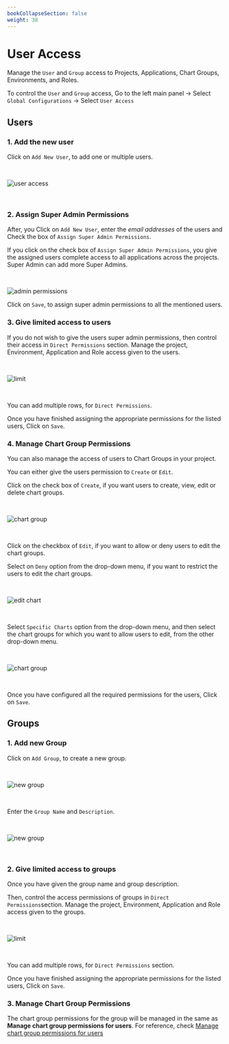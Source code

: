 ```yaml
---
bookCollapseSection: false
weight: 38
---
```


# User Access

Manage the `User` and `Group` access to Projects, Applications, Chart Groups, Environments, and Roles.

To control the `User` and `Group` access, 
Go to the left main panel -> Select `Global Configurations` -> Select `User Access` 

## Users

### **1. Add the new user**

Click on `Add New User`, to add one or multiple users.

&nbsp;&nbsp;

![user access](../../user1.jpg "user access")

&nbsp;&nbsp;


### **2. Assign Super Admin Permissions**

After, you Click on `Add New User`, enter the *email addresses* of the users and Check the box of `Assign Super Admin Permissions`. 


If you click on the check box of `Assign Super Admin Permissions`, you give the assigned users complete access to all applications across the projects. Super Admin can add more Super Admins. 

&nbsp;&nbsp;

![admin permissions](../../user2.jpg "admin")

Click on `Save`, to assign super admin permissions to all the mentioned users.


### **3. Give limited access to users**

If you do not wish to give the users super admin permissions, then control their access in `Direct Permissions` section. Manage the project, Environment, Application and Role access given to the users.

&nbsp;&nbsp;

![limit](../../user3.jpg "limit")

&nbsp;&nbsp;

You can add multiple rows, for `Direct Permissions`.

Once you have finished assigning the appropriate permissions for the listed users, Click on `Save`.


### **4. Manage Chart Group Permissions**

You can also manage the access of users to Chart Groups in your project.

You can either give the users permission to `Create` or `Edit`.

Click on the check box of `Create`, if you want users to create, view, edit or delete chart groups.

&nbsp;&nbsp;

![chart group](../../user4.jpg "chart groups")

&nbsp;&nbsp;

Click on the checkbox of `Edit`, if you want to allow or deny users to edit the chart groups. 

Select on `Deny` option from the drop-down menu, if you want to restrict the users to edit the chart groups.

&nbsp;&nbsp;

![edit chart](../../user5.jpg "checkboxes")

&nbsp;&nbsp;

Select `Specific Charts` option from the drop-down menu, and then select the chart groups for which you want to allow users to edit, from the other drop-down menu. 

&nbsp;&nbsp;

![chart group](../../user6.jpg "chart groups")

&nbsp;&nbsp;

Once you have configured all the required permissions for the users, Click on `Save`.



## Groups


### **1. Add new Group**

Click on `Add Group`, to create a new group. 

&nbsp;&nbsp;

![new group](../../user7.jpg "new groups")

&nbsp;&nbsp;

Enter the `Group Name` and `Description`.

&nbsp;&nbsp;

![new group](../../user8.jpg "new groups")

&nbsp;&nbsp;

### **2. Give limited access to groups**

Once you have given the group name and group description.

Then, control the access permissions of groups in `Direct Permissions`section. Manage the project, Environment, Application and Role access given to the groups.

&nbsp;&nbsp;

![limit](../../user9.jpg "limit")

&nbsp;&nbsp;

You can add multiple rows, for `Direct Permissions` section.

Once you have finished assigning the appropriate permissions for the listed users, Click on `Save`. 


### **3. Manage Chart Group Permissions**

The chart group permissions for the group will be managed in the same as **Manage chart group permissions for users**. For reference, check [Manage chart group permissions for users]()























